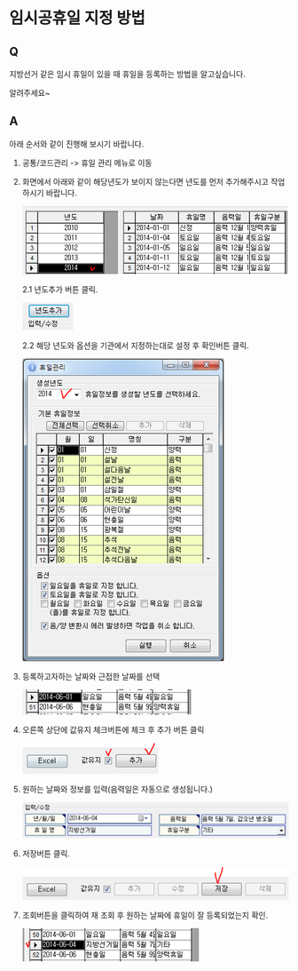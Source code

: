 # 임시공휴일 지정 방법

## Q

지방선거 같은 임시 휴일이 있을 때 휴일을 등록하는 방법을 알고싶습니다.

알려주세요~

## A

아래 순서와 같이 진행해 보시기 바랍니다.

1. 공통/코드관리 -&gt; 휴일 관리 메뉴로 이동  
2. 화면에서 아래와 같이 해당년도가 보이지 않는다면 년도를 먼저 추가해주시고 작업하시기 바랍니다.  

   ![](../.gitbook/assets/01-_.png)

   2.1 년도추가 버튼 클릭.  

   ![](../.gitbook/assets/02%20%2825%29.png)

   2.2 해당 년도와 옵션을 기관에서 지정하는대로 설정 후 확인버튼 클릭.  

   ![](../.gitbook/assets/03-2.png)

3. 등록하고자하는 날짜와 근접한 날짜를 선택  

   ![](../.gitbook/assets/04-1%20%281%29.png)

4. 오른쪽 상단에 값유지 체크버튼에 체크 후 추가 버튼 클릭  

   ![](../.gitbook/assets/05%20%2812%29.png)

5. 원하는 날짜와 정보를 입력\(음력일은 자동으로 생성됩니다.\)  

   ![](../.gitbook/assets/06%20%281%29.png)

6. 저장버튼 클릭.  

   ![](../.gitbook/assets/07%20%283%29.png)

7. 조회버튼을 클릭하여 재 조회 후 원하는 날짜에 휴일이 잘 등록되었는지 확인.  

   ![](../.gitbook/assets/08-4-_.png)

